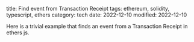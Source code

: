 title: Find event from Transaction Receipt
tags: ethereum, solidity, typescript, ethers
category: tech
date: 2022-12-10
modified: 2022-12-10

Here is a trivial example that finds an event from a Transaction Receipt in ethers js.

<!-- PELICAN_END_SUMMARY -->

<script src="https://gist.github.com/jac18281828/e2fc883249b030b3a7dae5c0bbe475fd.js"></script>
